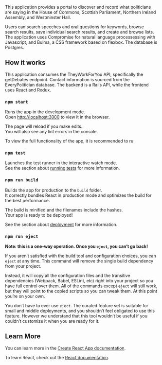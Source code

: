 This application provides a portal to discover and record what politicians are saying in the House of Commons, Scottish Parliament, Northern Ireland Assembly, and Westminster Hall. 

Users can search speeches and oral questions for keywords, browse search results, save individual search results, and create and browse lists. The application uses Compromise for natural language processessing with Javascript, and Bulma, a CSS framework based on flexbox. The database is Postgres.  

## How it works

This application consumes the TheyWorkForYou API, specifically the getDebates endpoint. Contact information is sourced from the EveryPolitician database. The backend is a Rails API, while the frontend uses React and Redux.  

### `npm start`

Runs the app in the development mode.<br>
Open [http://localhost:3000](http://localhost:3000) to view it in the browser. 

The page will reload if you make edits.<br>
You will also see any lint errors in the console.

To view the full functionality of the app, it is recommended to ru

### `npm test`

Launches the test runner in the interactive watch mode.<br>
See the section about [running tests](https://facebook.github.io/create-react-app/docs/running-tests) for more information.

### `npm run build`

Builds the app for production to the `build` folder.<br>
It correctly bundles React in production mode and optimizes the build for the best performance.

The build is minified and the filenames include the hashes.<br>
Your app is ready to be deployed!

See the section about [deployment](https://facebook.github.io/create-react-app/docs/deployment) for more information.

### `npm run eject`

**Note: this is a one-way operation. Once you `eject`, you can’t go back!**

If you aren’t satisfied with the build tool and configuration choices, you can `eject` at any time. This command will remove the single build dependency from your project.

Instead, it will copy all the configuration files and the transitive dependencies (Webpack, Babel, ESLint, etc) right into your project so you have full control over them. All of the commands except `eject` will still work, but they will point to the copied scripts so you can tweak them. At this point you’re on your own.

You don’t have to ever use `eject`. The curated feature set is suitable for small and middle deployments, and you shouldn’t feel obligated to use this feature. However we understand that this tool wouldn’t be useful if you couldn’t customize it when you are ready for it.

## Learn More

You can learn more in the [Create React App documentation](https://facebook.github.io/create-react-app/docs/getting-started).

To learn React, check out the [React documentation](https://reactjs.org/).
